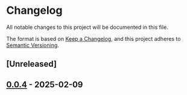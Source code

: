 # Changelog

All notable changes to this project will be documented in this file.

The format is based on [Keep a Changelog](https://keepachangelog.com/en/1.0.0/),
and this project adheres to [Semantic Versioning](https://semver.org/spec/v2.0.0.html).

## [Unreleased]

## [0.0.4](https://github.com/ScuffleCloud/scuffle/compare/scuffle-bootstrap-telemetry-v0.0.3...scuffle-bootstrap-telemetry-v0.0.4) - 2025-02-09

